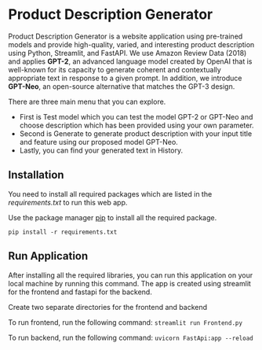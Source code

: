 # Product Description Generator

Product Description Generator is a website application using pre-trained models and provide high-quality, varied, and interesting product description using Python, Streamlit, and FastAPI. 
We use Amazon Review Data (2018) and applies **GPT-2**, an advanced language model created by OpenAI that is well-known for its capacity to generate coherent and contextually appropriate text in response to a given prompt. 
In addition, we introduce **GPT-Neo**, an open-source alternative that matches the GPT-3 design. 

There are three main menu that you can explore.
- First is Test model which you can test the model GPT-2 or GPT-Neo and choose description which has been provided using your own parameter.
- Second is Generate to generate product description with your input title and feature using our proposed model GPT-Neo.
- Lastly, you can find your generated text in History.

## Installation
You need to install all required packages which are listed in the *requirements.txt* to run this web app.

Use the package manager [pip](https://pip.pypa.io/en/stable/) to install all the required package.

```
pip install -r requirements.txt
```

## Run Application
After installing all the required libraries, you can run this application on your local machine by running this command.
The app is created using streamlit for the frontend and fastapi for the backend.

Create two separate directories for the frontend and backend

To run frontend, run the following command:
`streamlit run Frontend.py`

To run backend, run the following command:
`uvicorn FastApi:app --reload`
